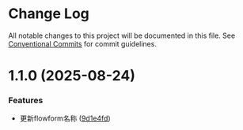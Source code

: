 # Change Log

All notable changes to this project will be documented in this file.
See [Conventional Commits](https://conventionalcommits.org) for commit guidelines.

# 1.1.0 (2025-08-24)


### Features

* 更新flowform名称 ([9d1e4fd](https://github.com/zxzsxf/formflow/commit/9d1e4fdbf083d584a8eef49307488aba8d79979d))
